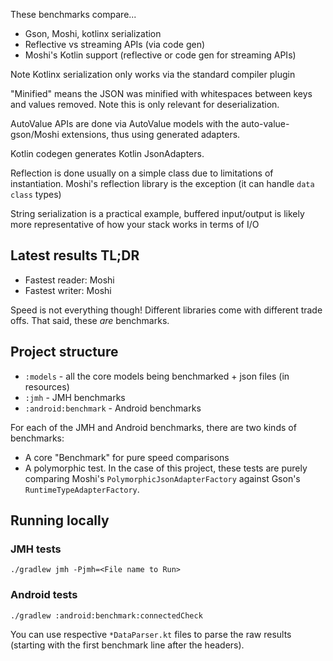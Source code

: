 These benchmarks compare...

- Gson, Moshi, kotlinx serialization
- Reflective vs streaming APIs (via code gen)
- Moshi's Kotlin support (reflective or code gen for streaming APIs)

Note Kotlinx serialization only works via the standard compiler plugin

"Minified" means the JSON was minified with whitespaces between keys and values removed. Note this is only relevant for deserialization.

AutoValue APIs are done via AutoValue models with the auto-value-gson/Moshi extensions, thus using generated adapters.

Kotlin codegen generates Kotlin JsonAdapters.

Reflection is done usually on a simple class due to limitations of instantiation. Moshi's reflection library is the exception (it can handle `data class` types)

String serialization is a practical example, buffered input/output is likely more representative of how your stack works in terms of I/O

## Latest results TL;DR

* Fastest reader: Moshi
* Fastest writer: Moshi

Speed is not everything though! Different libraries come with different trade offs. That said, these *are* benchmarks.

## Project structure

- `:models` - all the core models being benchmarked + json files (in resources)
- `:jmh` - JMH benchmarks
- `:android:benchmark` - Android benchmarks

For each of the JMH and Android benchmarks, there are two kinds of benchmarks:

- A core "Benchmark" for pure speed comparisons
- A polymorphic test. In the case of this project, these tests are purely comparing Moshi's `PolymorphicJsonAdapterFactory`
against Gson's `RuntimeTypeAdapterFactory`.

## Running locally

### JMH tests

`./gradlew jmh -Pjmh=<File name to Run>`

###  Android tests

`./gradlew :android:benchmark:connectedCheck`

You can use respective `*DataParser.kt` files to parse the raw results (starting with the first
benchmark line after the headers).
